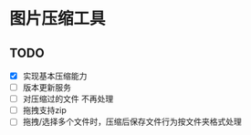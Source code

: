 # 图片压缩工具

## TODO
- [x] 实现基本压缩能力
- [ ] 版本更新服务
- [ ] 对压缩过的文件 不再处理
- [ ] 拖拽支持zip
- [ ] 拖拽/选择多个文件时，压缩后保存文件行为按文件夹格式处理
